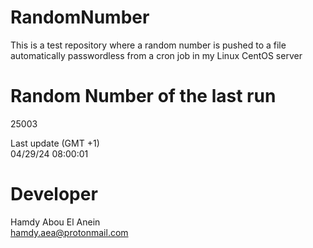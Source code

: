 # RandomNumber    
This is a test repository where a random number is pushed to a file automatically passwordless from a cron job in my Linux CentOS server    
# Random Number of the last run   
25003
      
Last update (GMT +1)    
04/29/24 08:00:01
# Developer    
Hamdy Abou El Anein   
hamdy.aea@protonmail.com
